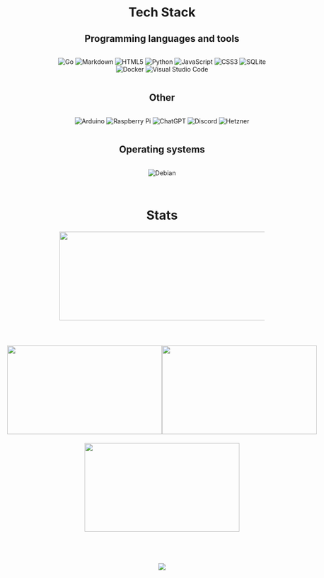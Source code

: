 <h1 align="center">Tech Stack</h1>

<h2 align="center">Programming languages and tools</h2>

<div align="center" style="display: flex; justify-content: center; gap: 20px;">

![Go](https://img.shields.io/badge/go-%2300ADD8.svg?style=for-the-badge&logo=go&logoColor=white)
![Markdown](https://img.shields.io/badge/markdown-%23000000.svg?style=for-the-badge&logo=markdown&logoColor=white)
![HTML5](https://img.shields.io/badge/html5-%23E34F26.svg?style=for-the-badge&logo=html5&logoColor=white)
![Python](https://img.shields.io/badge/python-3670A0?style=for-the-badge&logo=python&logoColor=ffdd54)
![JavaScript](https://img.shields.io/badge/javascript-%23323330.svg?style=for-the-badge&logo=javascript&logoColor=%23F7DF1E)
![CSS3](https://img.shields.io/badge/css3-%231572B6.svg?style=for-the-badge&logo=css3&logoColor=white)
![SQLite](https://img.shields.io/badge/sqlite-003B57?style=for-the-badge&logo=sqlite&logoColor=white)
![Docker](https://img.shields.io/badge/docker-2496ED?style=for-the-badge&logo=docker&logoColor=white)
![Visual Studio Code](https://img.shields.io/badge/Visual%20Studio%20Code-0078d7.svg?style=for-the-badge&logo=visual-studio-code&logoColor=white)

</div>

<h2 align="center">Other</h2>

<div align="center" style="display: flex; justify-content: center; gap: 20px;">

![Arduino](https://img.shields.io/badge/-Arduino-00979D?style=for-the-badge&logo=Arduino&logoColor=white)
![Raspberry Pi](https://img.shields.io/badge/-RaspberryPi-C51A4A?style=for-the-badge&logo=Raspberry-Pi)
![ChatGPT](https://img.shields.io/badge/chatGPT-74aa9c?style=for-the-badge&logo=openai&logoColor=white)
![Discord](https://img.shields.io/badge/discord_api-5865F2?style=for-the-badge&logo=discord&logoColor=white)
![Hetzner](https://img.shields.io/badge/hetzner_cloud-D50C2D?style=for-the-badge&logo=hetzner&logoColor=white)



</div>

<h2 align="center">Operating systems</h2>

<div align="center" style="display: flex; justify-content: center; gap: 20px;">

![Debian](https://img.shields.io/badge/Debian-D70A53?style=for-the-badge&logo=debian&logoColor=white)

</div>

<br>

<h1 align="center">Stats</h1>

<div align="center" style="display: flex; justify-content: center; margin: 20px;">
  <img src="http://github-profile-summary-cards.vercel.app/api/cards/profile-details?username=Rpi-Dude&theme=github_dark" width="693" height="200">
</div>

<br>

<div align="center" style="display: flex; justify-content: center; margin: 20px;">
  <img src="http://github-profile-summary-cards.vercel.app/api/cards/repos-per-language?username=Rpi-Dude&theme=github_dark" width="350" height="200">
  <img src="http://github-profile-summary-cards.vercel.app/api/cards/most-commit-language?username=Rpi-Dude&theme=github_dark" width="350" height="200">
</div>

<div align="center" style="display: flex; justify-content: center; margin: 20px;">
  <img src="http://github-profile-summary-cards.vercel.app/api/cards/stats?username=Rpi-Dude&theme=github_dark" width="350" height="200">
</div>

<br>

<div align="center" style="display: flex; justify-content: center; margin: 20px;">

  [![](https://visitcount.itsvg.in/api?id=Rpi-Dude&icon=5&color=12)](https://visitcount.itsvg.in)

</div>


<!--
**Rpi-Dude/Rpi-Dude** is a ✨ _special_ ✨ repository because its `README.md` (this file) appears on your GitHub profile.
### Hi there 👋

Here are some ideas to get you started:

- 🔭 I’m currently working on ...
- 🌱 I’m currently learning ...
- 👯 I’m looking to collaborate on ...
- 🤔 I’m looking for help with ...
- 💬 Ask me about ...
- 📫 How to reach me: ...
- 😄 Pronouns: ...
- ⚡ Fun fact: ...
-->
